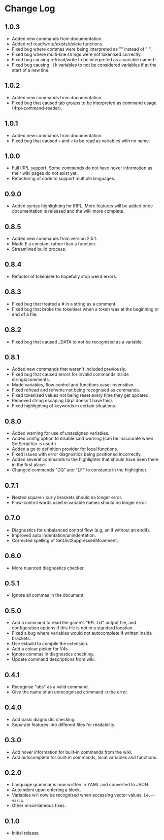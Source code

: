 # Change Log

## 1.0.3
- Added new commands from documentation.
- Added ref read/write/exists/delete functions.
- Fixed bug where commas were being interpreted as "" instead of " ".
- Fixed bug where multi-line strings were not tokenised correctly.
- Fixed bug causing refread/write to be interpreted as a variable named !.
- Fixed bug causing i j k variables to not be considered variables if at the start of a new line.

## 1.0.2
- Added new commands from documentation.
- Fixed bug that caused tab groups to be interpreted as command usage (4rpl-command-reader).

## 1.0.1
- Added new commands from documentation.
- Fixed bug that caused `>` and `<` to be read as variables with no name.

## 1.0.0
- Full IRPL support. Some commands do not have hover information as their wiki pages do not exist yet.
- Refactoring of code to support multiple languages.

## 0.9.0
- Added syntax highlighting for IRPL. More features will be added once documentation is released and the wiki more complete.

## 0.8.5
- Added new commands from version 2.5.1.
- Made E a constant rather than a function.
- Streamlined build process.

## 0.8.4
- Refactor of tokeniser to hopefully stop weird errors.

## 0.8.3
- Fixed bug that treated a # in a string as a comment.
- Fixed bug that broke the tokeniser when a token was at the beginning or end of a file.

## 0.8.2
- Fixed bug that caused _DATA to not be recognised as a variable.

## 0.8.1
- Added new commands that weren't included previously.
- Fixed bug that caused errors for invalid commands inside strings/comments.
- Made variables, flow control and functions case-insensitive.
- Fixed refread and refwrite not being recognised as commands.
- Fixed tokenised values not being reset every time they get updated.
- Removed string escaping (4rpl doesn't have this).
- Fixed highlighting of keywords in certain situations.

## 0.8.0
- Added warning for use of unassigned variables.
- Added config option to disable said warning (can be inaccurate when SetScriptVar is used.)
- Added a go to definition provider for local functions.
- Fixed issues with error diagnostics being positioned incorrectly.
- Added several commands to the highlighter that should have been there in the first place.
- Changed commands "DQ" and "LF" to constants in the highlighter.

## 0.7.1
- Nested square / curly brackets should no longer error.
- Flow-control words used in variable names should no longer error.

## 0.7.0
- Diagnostics for unbalanced control flow (e.g. an if without an endif).
- Improved auto indentation/unindentation.
- Corrected spelling of SetUnitSuppressedMovement.

## 0.6.0
- More nuanced diagnostics checker.

## 0.5.1
- Ignore all commas in the document.

## 0.5.0
- Add a command to read the game's "RPL.txt" output file, and configuration options if this file is not in a standard location.
- Fixed a bug where variables would not autocomplete if written inside brackets.
- Use esbuild to compile the extension.
- Add a colour picker for V4s.
- Ignore commas in diagnostics checking.
- Update command descriptions from wiki.

## 0.4.1
- Recognise "abs" as a valid command.
- Give the name of an unrecognised command in the error.

## 0.4.0
- Add basic diagnostic checking.
- Separate features into different files for readability.

## 0.3.0

- Add hover information for built-in commands from the wiki.
- Add autocomplete for built-in commands, local variables and functions.

## 0.2.0

- Language grammar is now written in YAML and converted to JSON.
- Autoindent upon entering a block.
- Variables will now be recognised when accessing vector values, i.e. `<-var.x`.
- Other miscellaneous fixes.

## 0.1.0

- Initial release